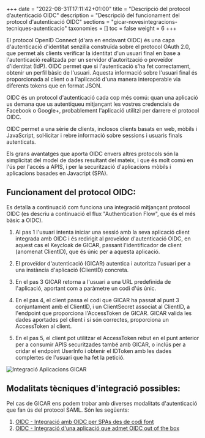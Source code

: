+++
date        = "2022-08-31T17:11:42+01:00"
title       = "Descripció del protocol d’autenticació OIDC"
description = "Descripció del funcionament del protocol d'autenticació OIDC"
sections    = "gicar-novesintegracions-tecniques-autenticacio"
taxonomies  = []
toc			= false
weight 		= 6
+++

El protocol OpenID Connect (d'ara en endavant OIDC) és una capa d'autenticació d'identitat senzilla construïda sobre el protocol OAuth 2.0, que permet als clients verificar la identitat d'un usuari final en base a l'autenticació realitzada per un servidor d'autorització o proveïdor d'identitat (IdP). OIDC permet que si l'autenticació s'ha fet correctament, obtenir un perfil bàsic de l'usuari. Aquesta informació sobre l'usuari final és proporcionada al client o a l'aplicació d'una manera interoperable via diferents tokens que en format JSON.

OIDC és un protocol d'autenticació cada cop més comú: quan una aplicació us demana que us autentiqueu mitjançant les vostres credencials de Facebook o Google+, probablement l'aplicació utilitzi per darrere el protocol OIDC.

OIDC permet a una sèrie de clients, inclosos clients basats en web, mòbils i JavaScript, sol·licitar i rebre informació sobre sessions i usuaris finals autenticats.

Els grans avantatges que aporta OIDC envers altres protocols són la simplicitat del model de dades resultant del mateix, i que és molt comú en l'ús per l'accés a APIS, i per la securització d'aplicacions mòbils i aplicacions basades en Javacript (SPA).


## Funcionament del protocol OIDC:

Es detalla a continuació com funciona una integració mitjançant protocol OIDC (es descriu a continuació el flux "Authentication Flow", que és el més bàsic a OIDC). 

1. Al pas 1 l'usuari intenta iniciar una sessió amb la seva aplicació client integrada amb OIDC i és redirigit al proveïdor d'autenticació OIDC, en aquest cas el Keycloak de GICAR, passant l'identificador de client (anomenat ClientID), que és únic per a aquesta aplicació.

1. El proveïdor d'autenticació (GICAR) autentica i autoritza l'usuari per a una instància d'aplicació (ClientID) concreta.

1. En el pas 3 GICAR retorna a l'usuari a una URL predefinida de l'aplicació, aportant com a paràmetre un codi d'ús únic.

1. En el pas 4, el client passa el codi que GICAR ha passat al punt 3 conjuntament amb el ClientID, i un ClientSecret associat al ClientID, a l'endpoint que proporciona l'AccessToken de GICAR. GICAR valida les dades aportades pel client i si són correctes, proporciona un AccessToken al client.

1. En el pas 5, el client pot utilitzar el AccessToken rebut en el punt anterior per a consumir APIS securitzades també amb GICAR, o inclús per a cridar el endpoint UserInfo i obtenir el IDToken amb les dades complertes de l'usuari que ha fet la petició.

![Integració Aplicacions GICAR](/related/gicar/oidc-flow.png)


## Modalitats tècniques d'integració possibles:

Pel cas de GICAR ens podem trobar amb diverses modalitats d'autenticació que fan ús del protocol SAML. Són les següents:

1. [OIDC - Integració amb OIDC per SPAs des de codi font](/gicar-novesintegracions-tecniques-autenticacio/auth-oidc-1-oidc_codifont/)
1. [OIDC - Integració d'una aplicació que admet OIDC out of the box](/gicar-novesintegracions-tecniques-autenticacio/auth-oidc-2-out-of-the-box/)

